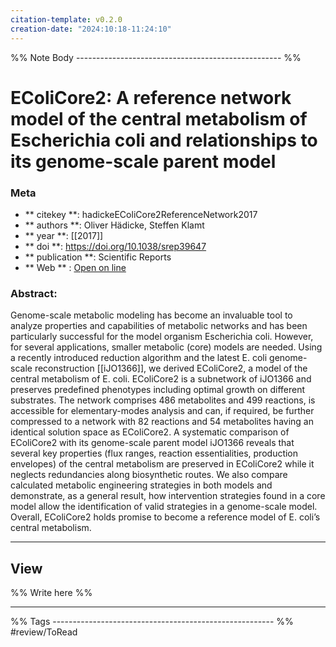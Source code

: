 ```yaml
---
citation-template: v0.2.0
creation-date: "2024:10:18-11:24:10"
---
```


%% Note Body --------------------------------------------------- %%
# EColiCore2: A reference network model of the central metabolism of Escherichia coli and relationships to its genome-scale parent model

### Meta
- ** citekey **: hadickeEColiCore2ReferenceNetwork2017
- ** authors **: Oliver Hädicke, Steffen Klamt
- ** year **: [[2017]]
- ** doi **: https://doi.org/10.1038/srep39647
- ** publication **: Scientific Reports
- ** Web ** : [Open on line](https://www.nature.com/articles/srep39647)


### Abstract:
Genome-scale metabolic modeling has become an invaluable tool to analyze properties and capabilities of metabolic networks and has been particularly successful for the model organism Escherichia coli. However, for several applications, smaller metabolic (core) models are needed. Using a recently introduced reduction algorithm and the latest E. coli genome-scale reconstruction [[iJO1366]], we derived EColiCore2, a model of the central metabolism of E. coli. EColiCore2 is a subnetwork of iJO1366 and preserves predefined phenotypes including optimal growth on different substrates. The network comprises 486 metabolites and 499 reactions, is accessible for elementary-modes analysis and can, if required, be further compressed to a network with 82 reactions and 54 metabolites having an identical solution space as EColiCore2. A systematic comparison of EColiCore2 with its genome-scale parent model iJO1366 reveals that several key properties (flux ranges, reaction essentialities, production envelopes) of the central metabolism are preserved in EColiCore2 while it neglects redundancies along biosynthetic routes. We also compare calculated metabolic engineering strategies in both models and demonstrate, as a general result, how intervention strategies found in a core model allow the identification of valid strategies in a genome-scale model. Overall, EColiCore2 holds promise to become a reference model of E. coli’s central metabolism.

___

## View

%% Write here %%





___
%% Tags  ------------------------------------------------------- %%
#review/ToRead

